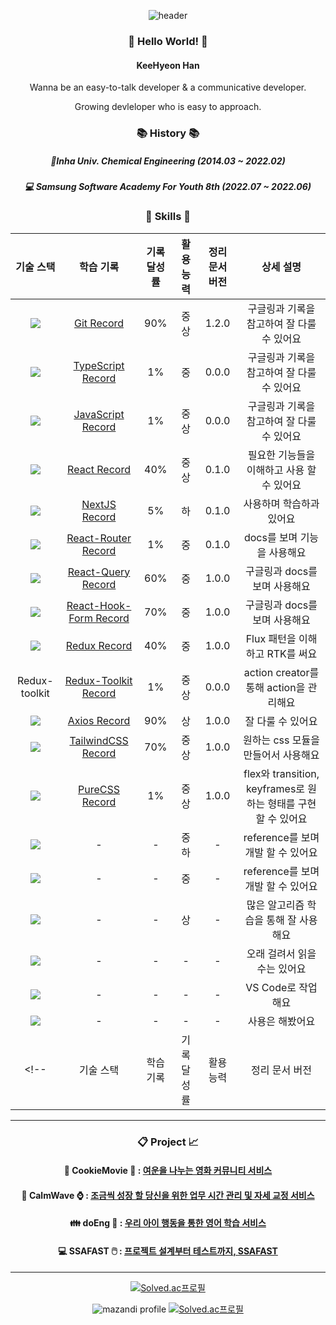 

<div align="center">

![header](https://capsule-render.vercel.app/api?type=waving&color=FBC422&height=140&section=header&text=한기현%20||%20Kyeon&fontColor=353535&fontAlignY=45&fontSize=50&desc=Growing%20Devloper&descSize=28&descAlignY=80)
### :raising_hand: Hello World! :raising_hand: 

#### KeeHyeon Han

Wanna be an easy-to-talk developer & a communicative developer.

Growing devleloper who is easy to approach.

  ### :books: History :books:
  ##### :school:Inha Univ. Chemical Engineering (2014.03 ~ 2022.02)
  ##### :computer: Samsung Software Academy For Youth 8th (2022.07 ~ 2022.06)

  ### :hammer: Skills :wrench:
  |기술 스택|학습 기록|기록 달성률|활용 능력|정리 문서 버전|상세 설명|
|:---:|:---:|:---:|:---:|:---:|:---:|
|<img src="https://img.shields.io/badge/Git-F05032?style=flat-square&logo=Git&logoColor=FFFFFF"/>|[Git Record](https://github.com/HanKyeon/TIL-Today-I-Learned/blob/master/%ED%95%99%EC%8A%B5%20%EA%B8%B0%EC%88%A0%20%EC%A0%95%EB%A6%AC/Git.md)|90%|중상|1.2.0|구글링과 기록을 참고하여 잘 다룰 수 있어요|
|<img src="https://img.shields.io/badge/TypeScript-3178C6?style=flat-square&logo=TypeScript&logoColor=FFFFFF"/>|[TypeScript Record](https://github.com/HanKyeon/TIL-Today-I-Learned/blob/master/%ED%95%99%EC%8A%B5%20%EA%B8%B0%EC%88%A0%20%EC%A0%95%EB%A6%AC/TypeScript%20%EC%A0%95%EB%A6%AC%EC%A4%91.md)|1%|중|0.0.0|구글링과 기록을 참고하여 잘 다룰 수 있어요|
|<img src="https://img.shields.io/badge/JavaScript-F7DF1E?style=flat-square&logo=JavaScript&logoColor=FFFFFF"/>|[JavaScript Record](https://github.com/HanKyeon/TIL-Today-I-Learned/blob/master/%ED%95%99%EC%8A%B5%20%EA%B8%B0%EC%88%A0%20%EC%A0%95%EB%A6%AC/JavaScript%20DeepDive%20%EC%A0%95%EB%A6%AC%EC%A4%91.md)|1%|중상|0.0.0|구글링과 기록을 참고하여 잘 다룰 수 있어요|
|<img src="https://img.shields.io/badge/React-61DAFB?style=flat-square&logo=React&logoColor=white"/>|[React Record](https://github.com/HanKyeon/TIL-Today-I-Learned/blob/master/%ED%95%99%EC%8A%B5%20%EA%B8%B0%EC%88%A0%20%EC%A0%95%EB%A6%AC/React%20%EC%A0%95%EB%A6%AC%EC%A4%91.md)|40%|중상|0.1.0|필요한 기능들을 이해하고 사용 할 수 있어요|
|<img src="https://img.shields.io/badge/Next-000000?style=flat-square&logo=Next.js&logoColor=white"/>|[NextJS Record](https://github.com/HanKyeon/TIL-Today-I-Learned/blob/master/%ED%95%99%EC%8A%B5%20%EA%B8%B0%EC%88%A0%20%EC%A0%95%EB%A6%AC/Nextjs%20%EC%A0%95%EB%A6%AC%EC%A4%91.md)|5%|하|0.1.0|사용하며 학습하과 있어요|
|<img src="https://img.shields.io/badge/React%20Router-CA4245?style=flat-square&logo=ReactRouter&logoColor=white"/>|[React-Router Record](https://github.com/HanKyeon/TIL-Today-I-Learned/blob/master/%ED%95%99%EC%8A%B5%20%EA%B8%B0%EC%88%A0%20%EC%A0%95%EB%A6%AC/ReactRouter%20%EC%A0%95%EB%A6%AC%EC%A4%91.md)|1%|중|0.1.0|docs를 보며 기능을 사용해요|
|<img src="https://img.shields.io/badge/React%20Query-FF4154?style=flat-square&logo=ReactQuery&logoColor=white"/>|[React-Query Record](https://github.com/HanKyeon/TIL-Today-I-Learned/blob/master/%ED%95%99%EC%8A%B5%20%EA%B8%B0%EC%88%A0%20%EC%A0%95%EB%A6%AC/ReactQuery.md)|60%|중|1.0.0|구글링과 docs를 보며 사용해요|
|<img src="https://img.shields.io/badge/React%20Hook%20Form-EC5990?style=flat-square&logo=reacthookform&logoColor=white"/>|[React-Hook-Form Record](https://github.com/HanKyeon/TIL-Today-I-Learned/blob/master/%ED%95%99%EC%8A%B5%20%EA%B8%B0%EC%88%A0%20%EC%A0%95%EB%A6%AC/ReactHookForm.md)|70%|중|1.0.0|구글링과 docs를 보며 사용해요|
|<img src="https://img.shields.io/badge/Redux-764ABC?style=flat-square&logo=Redux&logoColor=white"/>|[Redux Record](https://github.com/HanKyeon/TIL-Today-I-Learned/blob/master/%ED%95%99%EC%8A%B5%20%EA%B8%B0%EC%88%A0%20%EC%A0%95%EB%A6%AC/Redux%20%EC%A0%95%EB%A6%AC%EC%A4%91.md)|40%|중|1.0.0|Flux 패턴을 이해하고 RTK를 써요|
|Redux-toolkit|[Redux-Toolkit Record](https://github.com/HanKyeon/TIL-Today-I-Learned/blob/master/%ED%95%99%EC%8A%B5%20%EA%B8%B0%EC%88%A0%20%EC%A0%95%EB%A6%AC/ReduxToolkit%20%EC%A0%95%EB%A6%AC%EC%A4%91.md)|1%|중상|0.0.0|action creator를 통해 action을 관리해요|
|<img src="https://img.shields.io/badge/Axios-5A29E4?style=flat-square&logo=Axios&logoColor=white"/>|[Axios Record](https://github.com/HanKyeon/TIL-Today-I-Learned/blob/master/%ED%95%99%EC%8A%B5%20%EA%B8%B0%EC%88%A0%20%EC%A0%95%EB%A6%AC/Axios.md)|90%|상|1.0.0|잘 다룰 수 있어요|
|<img src="https://img.shields.io/badge/Tailwind%20CSS-06B6D4?style=flat-square&logo=TailwindCSS&logoColor=white"/>|[TailwindCSS Record](https://github.com/HanKyeon/TIL-Today-I-Learned/blob/master/%ED%95%99%EC%8A%B5%20%EA%B8%B0%EC%88%A0%20%EC%A0%95%EB%A6%AC/TailwindCSS.md)|70%|중상|1.0.0|원하는 css 모듈을 만들어서 사용해요|
|<img src="https://img.shields.io/badge/CSS-1572B6?style=flat-square&logo=CSS3&logoColor=white"/>|[PureCSS Record](https://github.com/HanKyeon/TIL-Today-I-Learned/blob/master/%ED%95%99%EC%8A%B5%20%EA%B8%B0%EC%88%A0%20%EC%A0%95%EB%A6%AC/Pure%20CSS%20%EC%A0%95%EB%A6%AC%EC%A4%91.md)|1%|중상|1.0.0|flex와 transition, keyframes로 원하는 형태를 구현 할 수 있어요|
|<img src="https://img.shields.io/badge/Vue-4FC08D?style=flat-square&logo=Vue.js&logoColor=white"/>|-|-|중하|-|reference를 보며 개발 할 수 있어요|
|<img src="https://img.shields.io/badge/django-092E20?style=flat-square&logo=Django&logoColor=white"/>|-|-|중|-|reference를 보며 개발 할 수 있어요|
|<img src="https://img.shields.io/badge/Python-3776AB?style=flat-square&logo=Python&logoColor=FFFFFF"/>|-|-|상|-|많은 알고리즘 학습을 통해 잘 사용해요|
|<img src="https://img.shields.io/badge/Kotlin-7F52FF?style=flat-square&logo=Kotlin&logoColor=FFFFFF"/>|-|-|-|-|오래 걸려서 읽을 수는 있어요|
|<img src="https://img.shields.io/badge/Visual%20Studio%20Code-007ACC?style=flat-square&logo=Visual Studio Code&logoColor=FFFFFF"/>|-|-|-|-|VS Code로 작업해요|
|<img src="https://img.shields.io/badge/Android%20Studio-3DDC84?style=flat-square&logo=Android&logoColor=FFFFFF"/>|-|-|-|-|사용은 해봤어요|
<!--   |기술 스택|학습 기록|기록 달성률|활용 능력|정리 문서 버전| -->

  ---
  ### :clipboard: Project :chart_with_upwards_trend:
  
  #### :cookie: CookieMovie :movie_camera: : [여운을 나누는 영화 커뮤니티 서비스](https://github.com/HanKyeon/CookieMovie)
  #### :ocean: CalmWave :watch: : [조금씩 성장 할 당신을 위한 업무 시간 관리 및 자세 교정 서비스](https://github.com/HanKyeon/Calm-Wave)
  #### :family: doEng :baby: : [우리 아이 행동을 통한 영어 학습 서비스](https://github.com/HanKyeon/doEng)
  #### :computer: SSAFAST :computer_mouse: : [프로젝트 설계부터 테스트까지, SSAFAST](https://github.com/HanKyeon/SSAFAST)
  ---
  
  [![Solved.ac프로필](http://mazassumnida.wtf/api/mini/generate_badge?boj=hgh21233)](https://solved.ac/hgh21233)

  <div>

  ![mazandi profile](http://mazandi.herokuapp.com/api?handle=hgh21233&theme=warm)
  [![Solved.ac프로필](http://mazassumnida.wtf/api/v2/generate_badge?boj=hgh21233)](https://solved.ac/hgh21233)

  </div>

</div>
